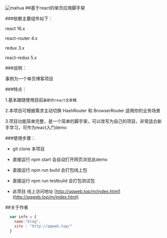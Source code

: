 ![mahua](mahua-logo.jpg)
##基于react的单页应用脚手架

###依赖主要组件如下：

react 16.x

react-router 4.x

redux 3.x

react-redux 5.x

###说明：

事例为一个单页博客项目

###特点：

1.基本跟随使用目前`最新的react全家桶`

2.本项目可根据需求主动切换 HashRouter 和 BrowserRouter 适用你的业务场景

3.项目功能简单完整，是一个简单的脚手架，可以改写为自己的项目，非常适合新手学习，可作为react入门demo


###使用步骤：

* git clone 本项目

* 直接运行 npm start 会自动打开网页浏览此demo

* 直接运行 npm run build 会打包线上包

* 直接运行 npm run testbuild 会打包测试包

* 此项目 线上访问地址 [http://qqweb.top/m/index.html](http://qqweb.top/m/index.html) 


##关于作者

```javascript
  var info = {
    name:"blog",
    site : "http://qqweb.top/"
  }
```